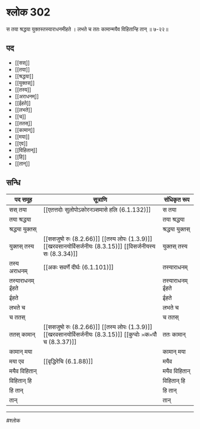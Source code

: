 # श्लोक 302

स तया श्रद्धया युक्तस्तस्याराधनमीहते ।
लभते च ततः कामान्मयैव विहितान्हि तान् ॥ ७-२२॥


## पद 

- [[सस्]]
- [[तया]]
- [[श्रद्धया]]
- [[युक्तस्]]
- [[तस्य]]
- [[अराधनम्]]
- [[ईहते]]
- [[लभते]]
- [[च]]
- [[ततस्]]
- [[कामान्]]
- [[मया]]
- [[एव]]
- [[विहितान्]]
- [[हि]]
- [[तान्]]

## सन्धि

| पद समूह | सूत्राणि | संधिकृत रूप |
| ----- | ----- | ----- |
| सस् तया |  [[एतत्तदोः सुलोपोऽकोरनञ्समासे हलि (6.1.132)]] | स तया |
| तया श्रद्धया |  | तया श्रद्धया |
| श्रद्धया युक्तस् |  | श्रद्धया युक्तस् |
| युक्तस् तस्य |  [[ससजुषो रुः (8.2.66)]] [[तस्य लोपः (1.3.9)]] [[खरवसानयोर्विसर्जनीयः (8.3.15)]] [[विसर्जनीयस्य सः (8.3.34)]] | युक्तस् तस्य |
| तस्य अराधनम् |  [[अकः सवर्णे दीर्घः (6.1.101)]] | तस्याराधनम् |
| तस्याराधनम् ईहते |  | तस्याराधनम् ईहते |
| ईहते |  | ईहते |
| लभते च |  | लभते च |
| च ततस् |  | च ततस् |
| ततस् कामान् |  [[ससजुषो रुः (8.2.66)]] [[तस्य लोपः (1.3.9)]] [[खरवसानयोर्विसर्जनीयः (8.3.15)]] [[कुप्वोः ≍क≍पौ च (8.3.37)]] | ततः कामान् |
| कामान् मया |  | कामान् मया |
| मया एव |  [[वृद्धिरेचि (6.1.88)]] | मयैव |
| मयैव विहितान् |  | मयैव विहितान् |
| विहितान् हि |  | विहितान् हि |
| हि तान् |  | हि तान् |
| तान् |  | तान् |


---

#श्लोक